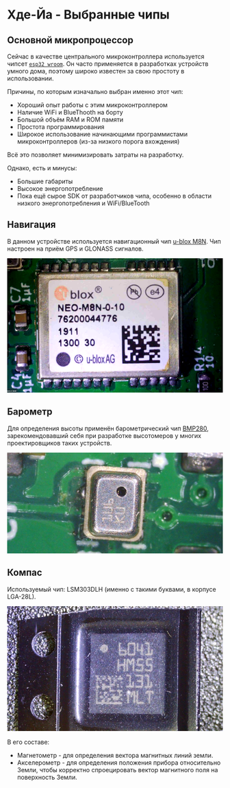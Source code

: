# Хде-Йа - Выбранные чипы

## Основной микропроцессор

Сейчас в качестве центрального микроконтроллера используется чипсет [`esp32 wroom`](https://www.espressif.com/en/products/modules/esp32). Он часто применяется в разработках устройств умного дома, поэтому широко известен за свою простоту в использовании.

Причины, по которым изначально выбран именно этот чип:

* Хороший опыт работы с этим микроконтроллером
* Наличие WiFi и BlueThooth на борту
* Большой объём RAM и ROM памяти
* Простота программирования
* Широкое использование начинающими программистами микроконтроллеров (из-за низкого порога вхождения)

Всё это позволяет минимизировать затраты на разработку.

Однако, есть и минусы:

* Большие габариты
* Высокое энергопотребление
* Пока ещё сырое SDK от разработчиков чипа, особенно в области низкого энергопотребления и WiFi/BlueTooth


## Навигация

В данном устройстве используется навигационный чип [u-blox M8N](https://www.u-blox.com/en/product/neo-m8-series). Чип настроен на приём GPS и GLONASS сигналов.

![](img/chip.navi.png "u-blox M8N")


## Барометр

Для определения высоты применён барометрический чип [BMP280](https://www.bosch-sensortec.com/products/environmental-sensors/pressure-sensors/bmp280/), зарекомендовавший себя при разработке высотомеров у многих проектировщиков таких устройств.

![](img/chip.bmp280.jpg "BMP280")


## Компас

Используемый чип: LSM303DLH (именно с такими буквами, в корпусе LGA-28L).

![](img/chip.compas.jpg "LSM303DLH")

В его составе:

* Магнетометр - для определения вектора магнитных линий земли.
* Акселерометр - для определения положения прибора относительно Земли, чтобы корректно спроецировать вектор магнитного поля на поверхность Земли.

